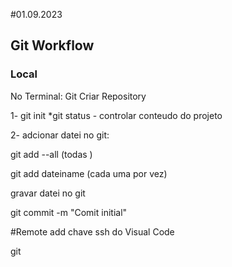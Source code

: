 #01.09.2023

## Git Workflow

### Local

No Terminal:
Git Criar Repository

1- git init
\*git status - controlar conteudo do projeto

2- adcionar datei no git:

git add --all (todas )

git add dateiname (cada uma por vez)

gravar datei no git

git commit -m "Comit initial"

#Remote
add chave ssh do Visual Code

git
